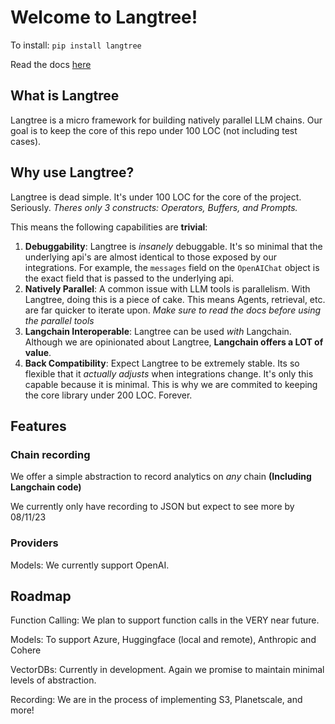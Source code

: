 # Welcome to Langtree!

To install: `pip install langtree`

Read the docs [here](https://langtree.readthedocs.io)

## What is Langtree

Langtree is a micro framework for building natively parallel LLM chains. Our goal is to keep the core of this repo under 100 LOC (not including test cases).

## Why use Langtree?

Langtree is dead simple. It's under 100 LOC for the core of the project. Seriously. *Theres only 3 constructs: Operators, Buffers, and Prompts.*

This means the following capabilities are **trivial**:

1. **Debuggability**: Langtree is *insanely* debuggable.
     It's so minimal that the underlying api's are almost identical to those exposed by our integrations.
     For example, the `messages` field on the `OpenAIChat` object is the exact field that is passed to the underlying api.
2. **Natively Parallel**: A common issue with LLM tools is parallelism. With Langtree, doing this is a piece of cake. This means Agents, retrieval, etc. are far quicker to iterate upon. *Make sure to read the docs before using the parallel tools*
3. **Langchain Interoperable**: Langtree can be used *with* Langchain. Although we are opinionated about Langtree, **Langchain offers a LOT of value**.
4. **Back Compatibility**: Expect Langtree to be extremely stable. Its so flexible that it *actually adjusts* when integrations change. It's only this capable because it is minimal. This is why we are commited to keeping the core library under 200 LOC. Forever.



## Features
### Chain recording
We offer a simple abstraction to record analytics on *any* chain **(Including Langchain code)**

We currently only have recording to JSON but expect to see more by 08/11/23

### Providers
Models: We currently support OpenAI.

## Roadmap
Function Calling: We plan to support function calls in the VERY near future.

Models: To support Azure, Huggingface (local and remote), Anthropic and Cohere

VectorDBs: Currently in development. Again we promise to maintain minimal levels of abstraction.

Recording: We are in the process of implementing S3, Planetscale, and more!
